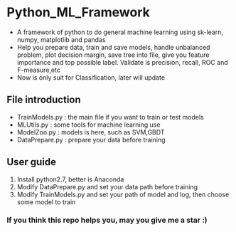 # Python_ML_Framework
* A framework of python to do general machine learning using sk-learn, numpy, matplotlib and pandas
* Help you prepare data, train and save models, handle unbalanced problem, plot decision margin,
  save tree into file, give you feature importance and top possible label. Validate is precision,
  recall, ROC and F-measure,etc
* Now is only suit for Classification, later will update

## File introduction
* TrainModels.py : the main file if you want to train or test models
* MLUtils.py : some tools for machine learning use
* ModelZoo.py : models is here, such as SVM,GBDT
* DataPrepare.py : prepare your data before training

## User guide
1. Install python2.7, better is Anaconda
2. Modify  DataPrepare.py and set your data path before training
3. Modify TrainModels.py and set your path of model and log, then choose some model to train

### If you think this repo helps you, may you give me a star :)




